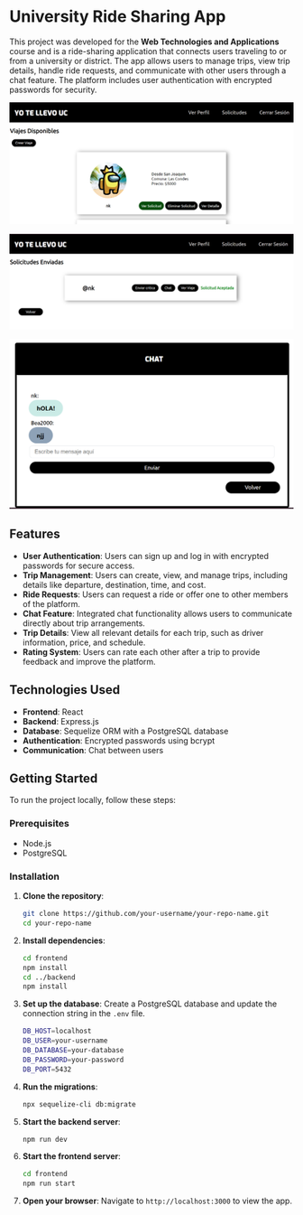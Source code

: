 # University Ride Sharing App

This project was developed for the **Web Technologies and Applications** course and is a ride-sharing application that connects users traveling to or from a university or district. The app allows users to manage trips, view trip details, handle ride requests, and communicate with other users through a chat feature. The platform includes user authentication with encrypted passwords for security.

![alt text](image.png)

![alt text](image-1.png)

![alt text](image-2.png)

## Features

- **User Authentication**: Users can sign up and log in with encrypted passwords for secure access.
- **Trip Management**: Users can create, view, and manage trips, including details like departure, destination, time, and cost.
- **Ride Requests**: Users can request a ride or offer one to other members of the platform.
- **Chat Feature**: Integrated chat functionality allows users to communicate directly about trip arrangements.
- **Trip Details**: View all relevant details for each trip, such as driver information, price, and schedule.
- **Rating System**: Users can rate each other after a trip to provide feedback and improve the platform.

## Technologies Used

- **Frontend**: React
- **Backend**: Express.js
- **Database**: Sequelize ORM with a PostgreSQL database
- **Authentication**: Encrypted passwords using bcrypt
- **Communication**: Chat between users

## Getting Started

To run the project locally, follow these steps:

### Prerequisites

- Node.js
- PostgreSQL

### Installation

1. **Clone the repository**:

   ```bash
   git clone https://github.com/your-username/your-repo-name.git
   cd your-repo-name
    ```

2. **Install dependencies**:

   ```bash
   cd frontend
   npm install
   cd ../backend
   npm install
   ```

3. **Set up the database**: Create a PostgreSQL database and update the connection string in the `.env` file.

    ```bash
    DB_HOST=localhost
    DB_USER=your-username
    DB_DATABASE=your-database
    DB_PASSWORD=your-password
    DB_PORT=5432
    ```

4. **Run the migrations**:

    ```bash
   npx sequelize-cli db:migrate
    ```

5. **Start the backend server**:

    ```bash
    npm run dev
    ```

6. **Start the frontend server**:

    ```bash
    cd frontend
    npm run start
    ```

7. **Open your browser**: Navigate to `http://localhost:3000` to view the app.
